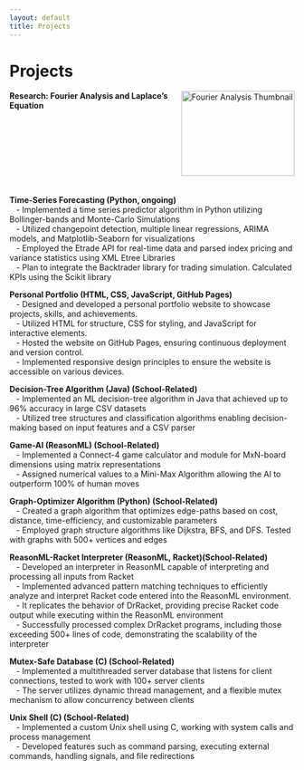 ```yaml
---
layout: default
title: Projects
---
```

<div class="center">
    <h1> Projects</h1>
</div>

<div style="display: flex; justify-content: space-between;">
    <div>
        <strong>Research: Fourier Analysis and Laplace’s Equation</strong> <i class="fas fa-book" style="color: #f39c12;"></i>  <br>
        <span style="color: white;">
        &nbsp;&nbsp;&nbsp;- Authored a 50-page research paper in Real Analysis and Linear Algebra: complex-real function theory, convergence criteria  <br>
        &nbsp;&nbsp;&nbsp;- Explored the importance of Fourier Series to Laplace’s 2-D Equation complete solution space with 4 Boundary Dirichlet conditions  
        </span>
    </div>
    <div style="flex-shrink: 0; margin-left: 20px;">
        <a href="assets/files/Extended_Essay.pdf" target="_blank" title="Fourier Analysis Research">
            <img src="{{ site.baseurl }}/assets/images/thumbnails/EE_thumbnail.jpg" alt="Fourier Analysis Thumbnail" style="width: 200px; height: 150;">
        </a>
    </div>
</div>

**Time-Series Forecasting (Python, ongoing)** <i class="fab fa-python" style="color: #3776AB;"></i>  
&nbsp;&nbsp;&nbsp;- Implemented a time series predictor algorithm in Python utilizing Bollinger-bands and Monte-Carlo Simulations  
&nbsp;&nbsp;&nbsp;- Utilized changepoint detection, multiple linear regressions, ARIMA models, and Matplotlib-Seaborn for visualizations  
&nbsp;&nbsp;&nbsp;- Employed the Etrade API for real-time data and parsed index pricing and variance statistics using XML Etree Libraries  
&nbsp;&nbsp;&nbsp;- Plan to integrate the Backtrader library for trading simulation. Calculated KPIs using the Scikit library

**Personal Portfolio (HTML, CSS, JavaScript, GitHub Pages)** <i class="fab fa-html5" style="color: #e34c26;"></i> <i class="fab fa-css3-alt" style="color: #1572B6;"></i> <i class="fab fa-js" style="color: #f7df1e;"></i> <i class="fab fa-github" style="color: #181717;"></i>  
&nbsp;&nbsp;&nbsp;- Designed and developed a personal portfolio website to showcase projects, skills, and achievements.  
&nbsp;&nbsp;&nbsp;- Utilized HTML for structure, CSS for styling, and JavaScript for interactive elements.  
&nbsp;&nbsp;&nbsp;- Hosted the website on GitHub Pages, ensuring continuous deployment and version control.  
&nbsp;&nbsp;&nbsp;- Implemented responsive design principles to ensure the website is accessible on various devices.

**Decision-Tree Algorithm (Java) (School-Related)** <i class="fab fa-java" style="color: #007396;"></i>  
&nbsp;&nbsp;&nbsp;- Implemented an ML decision-tree algorithm in Java that achieved up to 96% accuracy in large CSV datasets  
&nbsp;&nbsp;&nbsp;- Utilized tree structures and classification algorithms enabling decision-making based on input features and a CSV parser

**Game-AI (ReasonML) (School-Related)** <i class="fas fa-gamepad" style="color: #e74c3c;"></i>  
&nbsp;&nbsp;&nbsp;- Implemented a Connect-4 game calculator and module for MxN-board dimensions using matrix representations  
&nbsp;&nbsp;&nbsp;- Assigned numerical values to a Mini-Max Algorithm allowing the AI to outperform 100% of human moves

**Graph-Optimizer Algorithm (Python) (School-Related)** <i class="fab fa-python" style="color: #3776AB;"></i>  
&nbsp;&nbsp;&nbsp;- Created a graph algorithm that optimizes edge-paths based on cost, distance, time-efficiency, and customizable parameters  
&nbsp;&nbsp;&nbsp;- Employed graph structure algorithms like Dijkstra, BFS, and DFS. Tested with graphs with 500+ vertices and edges

**ReasonML-Racket Interpreter (ReasonML, Racket)(School-Related)** <i class="fas fa-code" style="color: #2ecc71;"></i>  
&nbsp;&nbsp;&nbsp;- Developed an interpreter in ReasonML capable of interpreting and processing all inputs from Racket  
&nbsp;&nbsp;&nbsp;- Implemented advanced pattern matching techniques to efficiently analyze and interpret Racket code entered into the ReasonML environment. 
&nbsp;&nbsp;&nbsp;- It replicates the behavior of DrRacket, providing precise Racket code output while executing within the ReasonML environment  
&nbsp;&nbsp;&nbsp;- Successfully processed complex DrRacket programs, including those exceeding 500+ lines of code, demonstrating the scalability of the interpreter

**Mutex-Safe Database (C) (School-Related)** <i class="fas fa-database" style="color: #3498db;"></i>  
&nbsp;&nbsp;&nbsp;- Implemented a multithreaded server database that listens for client connections, tested to work with 100+ server clients  
&nbsp;&nbsp;&nbsp;- The server utilizes dynamic thread management, and a flexible mutex mechanism to allow concurrency between clients

**Unix Shell (C) (School-Related)** <i class="fas fa-terminal" style="color: #1abc9c;"></i>  
&nbsp;&nbsp;&nbsp;- Implemented a custom Unix shell using C, working with system calls and process management  
&nbsp;&nbsp;&nbsp;- Developed features such as command parsing, executing external commands, handling signals, and file redirections
<br>
<br>
<br>
<br>
<br>
